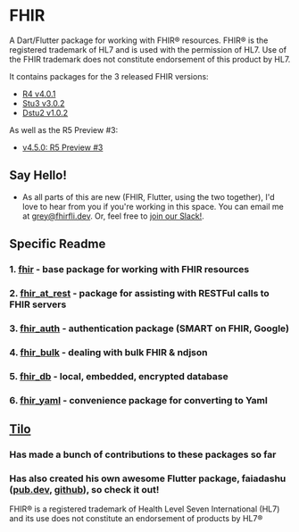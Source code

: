 # FHIR

A Dart/Flutter package for working with FHIR® resources. FHIR® is the registered trademark of HL7 and is used with the permission of HL7. Use of the FHIR trademark does not constitute endorsement of this product by HL7. 

It contains packages for the 3 released FHIR versions:

- [R4 v4.0.1](https://hl7.org/fhir/R4/)
- [Stu3 v3.0.2](https://www.hl7.org/fhir/stu3/)
- [Dstu2 v1.0.2](https://www.hl7.org/fhir/DSTU2/)

As well as the R5 Preview #3:

- [v4.5.0: R5 Preview #3](https://hl7.org/fhir/2020Feb/)

## Say Hello!

- As all parts of this are new (FHIR, Flutter, using the two together), I'd love to hear from you if you're working in this space.
You can email me at <grey@fhirfli.dev>. Or, feel free to [join our Slack!](https://join.slack.com/t/fhir-fli/shared_invite/zt-ofv2cycm-9yjdMj8a~zXp7nDBeB_sNQ).

## Specific Readme

### 1. [fhir](fhir/README.md) - base package for working with FHIR resources
### 2. [fhir_at_rest](fhir_at_rest/README.md) - package for assisting with RESTFul calls to FHIR servers
### 3. [fhir_auth](fhir_auth/README.md) - authentication package (SMART on FHIR, Google)
### 4. [fhir_bulk](fhir_bulk/README.md) - dealing with bulk FHIR & ndjson
### 5. [fhir_db](fhir_db/README.md) - local, embedded, encrypted database
### 6. [fhir_yaml](fhir_yaml/README.md) - convenience package for converting to Yaml


## [Tilo](https://github.com/tiloc)

### Has made a bunch of contributions to these packages so far
### Has also created his own awesome Flutter package, faiadashu ([pub.dev](https://pub.dev/packages/faiadashu), [github](https://github.com/tiloc/faiadashu)), so check it out!


FHIR® is a registered trademark of Health Level Seven International (HL7) and its use does not constitute an endorsement of products by HL7®